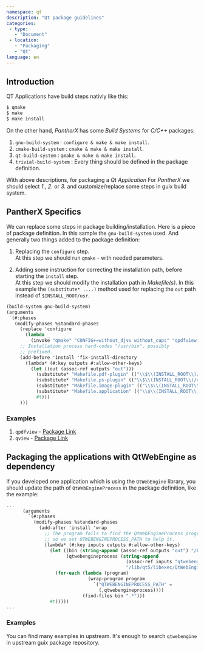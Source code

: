 ```yaml
---
namespace: qt
description: "Qt package guidelines"
categories:
 - type:
   - "Document"
 - location:
   - "Packaging"
   - "Qt"
language: en
---
```


## Introduction

QT Applications have build steps nativly like this:

```bash
$ qmake
$ make
$ make install
```

On the other hand, _PantherX_ has some _Build Systems_ for _C/C++_ packages:

1. `gnu-build-system` : `configure & make & make install`.
2. `cmake-build-system` : `cmake & make & make install`.
3. `qt-build-system` : `qmake & make & make install`.
4. `trivial-build-system` : Every thing should be defined in the package definition.

With above descriptions, for packaging a _Qt Application_ For _PantherX_ we should select _1._, _2._ or _3._ and customize/replace some steps in guix build system.

## PantherX Specifics

We can replace some steps in package building/installation. Here is a piece of package definition. In this sample the 
`gnu-build-system` used. And generally two things added to the package definition:

1. Replacing the `configure` step.     
At this step we should run `qmake` - with needed parameters.
 
2. Adding some instruction for correcting the installation path, before starting the `install` step.     
At this step we should modify the installation path in _Makefile(s)_. In this example the `(substitute* ....)` method used for replacing the `out` path
instead of `$INSTALL_ROOT/usr`.

```scheme
(build-system gnu-build-system)
(arguments
 `(#:phases
   (modify-phases %standard-phases
     (replace 'configure
       (lambda _
         (invoke "qmake" "CONFIG+=without_djvu without_cups" "qpdfview.pro")))
     ;; Installation process hard-codes "/usr/bin", possibly
     ;; prefixed.
     (add-before 'install 'fix-install-directory
       (lambda* (#:key outputs #:allow-other-keys)
         (let ((out (assoc-ref outputs "out")))
           (substitute* "Makefile.pdf-plugin" (("\\$\\(INSTALL_ROOT\\)/usr") out))
           (substitute* "Makefile.ps-plugin" (("\\$\\(INSTALL_ROOT\\)/usr") out))
           (substitute* "Makefile.image-plugin" (("\\$\\(INSTALL_ROOT\\)/usr") out))
           (substitute* "Makefile.application" (("\\$\\(INSTALL_ROOT\\)/usr") out))
           #t)))
     )))
```

### Examples

1. `qpdfview` - [Package Link](https://git.pantherx.org/development/guix-pantherx/blob/master/px/packages/document.scm#L28)
2. `qview` - [Package Link](https://git.pantherx.org/development/pantherx/blob/px-development-stable-v1/gnu/packages/image-viewers.scm#L454)


## Packaging the applications with QtWebEngine as dependency

If you developed one application which is using the `QtWebEngine` library, you should update the path of `QtWebEngineProcess` in the package definition, like the example:


```scheme
...
      (arguments
        `(#:phases
          (modify-phases %standard-phases
            (add-after 'install 'wrap
              ;; The program fails to find the QtWebEngineProcess program,
              ;; so we set QTWEBENGINEPROCESS_PATH to help it.
              (lambda* (#:key inputs outputs #:allow-other-keys)
                (let ((bin (string-append (assoc-ref outputs "out") "/bin"))
                      (qtwebengineprocess (string-append
                                            (assoc-ref inputs "qtwebengine")
                                            "/lib/qt5/libexec/QtWebEngineProcess")))
                  (for-each (lambda (program)
                              (wrap-program program
                                `("QTWEBENGINEPROCESS_PATH" =
                                  (,qtwebengineprocess))))
                            (find-files bin ".*")))
                #t)))))
...
```

### Examples

You can find many examples in upstream. It's enough to search `qtwebengine` in upstream guix package repository.
